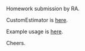Homework submission by RA.

CustomEstimator is [here](https://github.com/numpde/aliz/blob/master/cocha/ailz_tools/classification/topt.py).

Example usage is [here](https://github.com/numpde/aliz/blob/master/cocha/examples/classification/plot_custom_estimator.py).

Cheers.
